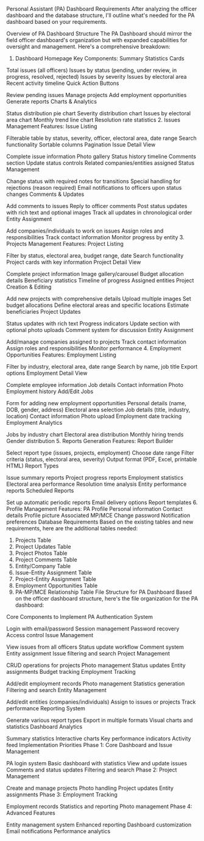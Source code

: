 Personal Assistant (PA) Dashboard Requirements
After analyzing the officer dashboard and the database structure, I'll outline what's needed for the PA dashboard based on your requirements.

Overview of PA Dashboard Structure
The PA Dashboard should mirror the field officer dashboard's organization but with expanded capabilities for oversight and management. Here's a comprehensive breakdown:

1. Dashboard Homepage
Key Components:
Summary Statistics Cards

Total issues (all officers)
Issues by status (pending, under review, in progress, resolved, rejected)
Issues by severity
Issues by electoral area
Recent activity timeline
Quick Action Buttons

Review pending issues
Manage projects
Add employment opportunities
Generate reports
Charts & Analytics

Status distribution pie chart
Severity distribution chart
Issues by electoral area chart
Monthly trend line chart
Resolution rate statistics
2. Issues Management
Features:
Issue Listing

Filterable table by status, severity, officer, electoral area, date range
Search functionality
Sortable columns
Pagination
Issue Detail View

Complete issue information
Photo gallery
Status history timeline
Comments section
Update status controls
Related companies/entities assigned
Status Management

Change status with required notes for transitions
Special handling for rejections (reason required)
Email notifications to officers upon status changes
Comments & Updates

Add comments to issues
Reply to officer comments
Post status updates with rich text and optional images
Track all updates in chronological order
Entity Assignment

Add companies/individuals to work on issues
Assign roles and responsibilities
Track contact information
Monitor progress by entity
3. Projects Management
Features:
Project Listing

Filter by status, electoral area, budget range, date
Search functionality
Project cards with key information
Project Detail View

Complete project information
Image gallery/carousel
Budget allocation details
Beneficiary statistics
Timeline of progress
Assigned entities
Project Creation & Editing

Add new projects with comprehensive details
Upload multiple images
Set budget allocations
Define electoral areas and specific locations
Estimate beneficiaries
Project Updates

Status updates with rich text
Progress indicators
Update section with optional photo uploads
Comment system for discussion
Entity Assignment

Add/manage companies assigned to projects
Track contact information
Assign roles and responsibilities
Monitor performance
4. Employment Opportunities
Features:
Employment Listing

Filter by industry, electoral area, date range
Search by name, job title
Export options
Employment Detail View

Complete employee information
Job details
Contact information
Photo
Employment history
Add/Edit Jobs

Form for adding new employment opportunities
Personal details (name, DOB, gender, address)
Electoral area selection
Job details (title, industry, location)
Contact information
Photo upload
Employment date tracking
Employment Analytics

Jobs by industry chart
Electoral area distribution
Monthly hiring trends
Gender distribution
5. Reports Generation
Features:
Report Builder

Select report type (issues, projects, employment)
Choose date range
Filter criteria (status, electoral area, severity)
Output format (PDF, Excel, printable HTML)
Report Types

Issue summary reports
Project progress reports
Employment statistics
Electoral area performance
Resolution time analysis
Entity performance reports
Scheduled Reports

Set up automatic periodic reports
Email delivery options
Report templates
6. Profile Management
Features:
PA Profile
Personal information
Contact details
Profile picture
Associated MP/MCE
Change password
Notification preferences
Database Requirements
Based on the existing tables and new requirements, here are the additional tables needed:

1. Projects Table
2. Project Updates Table
3. Project Photos Table
4. Project Comments Table
5. Entity/Company Table
6. Issue-Entity Assignment Table
7. Project-Entity Assignment Table
8. Employment Opportunities Table
9. PA-MP/MCE Relationship Table
File Structure for PA Dashboard
Based on the officer dashboard structure, here's the file organization for the PA dashboard:

Core Components to Implement
PA Authentication System

Login with email/password
Session management
Password recovery
Access control
Issue Management

View issues from all officers
Status update workflow
Comment system
Entity assignment
Issue filtering and search
Project Management

CRUD operations for projects
Photo management
Status updates
Entity assignments
Budget tracking
Employment Tracking

Add/edit employment records
Photo management
Statistics generation
Filtering and search
Entity Management

Add/edit entities (companies/individuals)
Assign to issues or projects
Track performance
Reporting System

Generate various report types
Export in multiple formats
Visual charts and statistics
Dashboard Analytics

Summary statistics
Interactive charts
Key performance indicators
Activity feed
Implementation Priorities
Phase 1: Core Dashboard and Issue Management

PA login system
Basic dashboard with statistics
View and update issues
Comments and status updates
Filtering and search
Phase 2: Project Management

Create and manage projects
Photo handling
Project updates
Entity assignments
Phase 3: Employment Tracking

Employment records
Statistics and reporting
Photo management
Phase 4: Advanced Features

Entity management system
Enhanced reporting
Dashboard customization
Email notifications
Performance analytics
